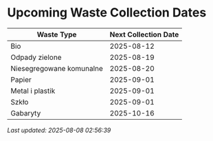 # Upcoming Waste Collection Dates

| Waste Type | Next Collection Date |
|------------|----------------------|
| Bio | 2025-08-12 |
| Odpady zielone | 2025-08-19 |
| Niesegregowane komunalne | 2025-08-20 |
| Papier | 2025-09-01 |
| Metal i plastik | 2025-09-01 |
| Szkło | 2025-09-01 |
| Gabaryty | 2025-10-16 |


*Last updated: 2025-08-08 02:56:39*
